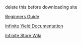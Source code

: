 delete this before downloading site

<a href="https://www.reddit.com/r/robloxhackers/comments/ok3hsg/beginners_exploit_guide">Beginners Guide</a>

<a href="https://github.com/EdgeIY/infiniteyield/wiki">Infinite Yield Documentation</a>

<a href="https://github.com/Infinite-Store/Infinite-Store/wiki">Infinite Store Wiki</a>
